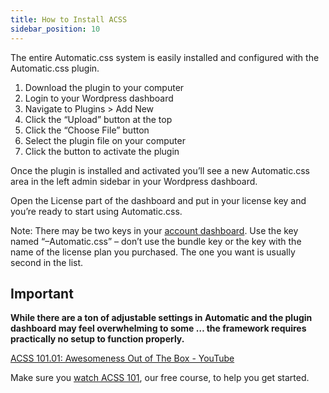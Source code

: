```yaml
---
title: How to Install ACSS
sidebar_position: 10
---
```


The entire Automatic.css system is easily installed and configured with the Automatic.css plugin.

1.  Download the plugin to your computer
2.  Login to your Wordpress dashboard
3.  Navigate to Plugins > Add New
4.  Click the “Upload” button at the top
5.  Click the “Choose File” button
6.  Select the plugin file on your computer
7.  Click the button to activate the plugin

Once the plugin is installed and activated you’ll see a new Automatic.css area in the left admin sidebar in your Wordpress dashboard.

Open the License part of the dashboard and put in your license key and you’re ready to start using Automatic.css.

Note: There may be two keys in your [account dashboard](https://automaticcss.com/account). Use the key named “–Automatic.css” – don’t use the bundle key or the key with the name of the license plan you purchased. The one you want is usually second in the list.

## Important

**While there are a ton of adjustable settings in Automatic and the plugin dashboard may feel overwhelming to some … the framework requires practically no setup to function properly.**

[ACSS 101.01: Awesomeness Out of The Box - YouTube](https://www.youtube.com/watch?v=6XIHJ8NBuFw&embeds_referring_euri=https%3A%2F%2Fautomaticcss.com%2F)

Make sure you [watch ACSS 101](https://youtube.com/playlist?list=PL72Ci-T5YC93yut2z1NZBVY1pBYy2osB8&si=RjCn3fEXK4nR7Qav), our free course, to help you get started.
